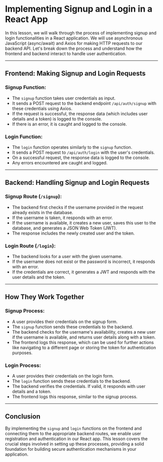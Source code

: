 # Implementing Signup and Login in a React App

In this lesson, we will walk through the process of implementing signup and login functionalities in a React application. We will use asynchronous JavaScript (async/await) and Axios for making HTTP requests to our backend API. Let's break down the process and understand how the frontend and backend interact to handle user authentication.

---

## Frontend: Making Signup and Login Requests

### **Signup Function:**

- The `signup` function takes user credentials as input.
- It sends a POST request to the backend endpoint `/api/auth/signup` with these credentials using Axios.
- If the request is successful, the response data (which includes user details and a token) is logged to the console.
- If there is an error, it is caught and logged to the console.

### **Login Function:**

- The `login` function operates similarly to the `signup` function.
- It sends a POST request to `/api/auth/login` with the user's credentials.
- On a successful request, the response data is logged to the console.
- Any errors encountered are caught and logged.

---

## Backend: Handling Signup and Login Requests

### **Signup Route (`/signup`):**

- The backend first checks if the username provided in the request already exists in the database.
- If the username is taken, it responds with an error.
- If the username is available, it creates a new user, saves this user to the database, and generates a JSON Web Token (JWT).
- The response includes the newly created user and the token.

### **Login Route (`/login`):**

- The backend looks for a user with the given username.
- If the username does not exist or the password is incorrect, it responds with an error.
- If the credentials are correct, it generates a JWT and responds with the user details and the token.

---

## How They Work Together

### **Signup Process:**

- A user provides their credentials on the signup form.
- The `signup` function sends these credentials to the backend.
- The backend checks for the username's availability, creates a new user if the username is available, and returns user details along with a token.
- The frontend logs this response, which can be used for further actions like navigating to a different page or storing the token for authentication purposes.

### **Login Process:**

- A user provides their credentials on the login form.
- The `login` function sends these credentials to the backend.
- The backend verifies the credentials. If valid, it responds with user details and a token.
- The frontend logs this response, similar to the signup process.

---

## Conclusion

By implementing the `signup` and `login` functions on the frontend and connecting them to the appropriate backend routes, we enable user registration and authentication in our React app. This lesson covers the crucial steps involved in setting up these processes, providing a solid foundation for building secure authentication mechanisms in your application.
